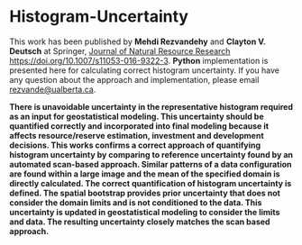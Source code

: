 # Histogram-Uncertainty

This work has been published by **Mehdi Rezvandehy** and **Clayton V. Deutsch** at Springer,
[Journal of Natural Resource Research](https://doi.org/10.1007/s11053-016-9322-3) https://doi.org/10.1007/s11053-016-9322-3.
**Python** implementation is presented here for calculating correct histogram uncertainty. If you have any question about the approach and implementation, please email rezvande@ualberta.ca.

**There is unavoidable uncertainty in the representative histogram required as an input for geostatistical modeling. This uncertainty should be quantified correctly and incorporated into final modeling because it affects resource/reserve estimation, investment and development decisions. This works confirms a correct approach of quantifying histogram uncertainty by comparing to reference uncertainty found by an automated scan-based approach. Similar patterns of a data configuration are found within a large image and the mean of the specified domain is directly calculated. The correct quantification of histogram uncertainty is defined. The spatial bootstrap provides prior uncertainty that does not consider the domain limits and is not conditioned to the data.  This uncertainty is updated in geostatistical modeling to consider the limits and data. The resulting uncertainty closely matches the scan based approach.**
